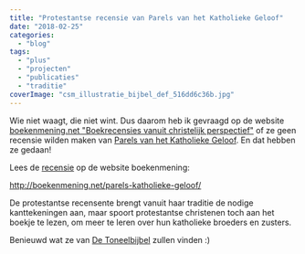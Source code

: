 ```yaml
---
title: "Protestantse recensie van Parels van het Katholieke Geloof"
date: "2018-02-25"
categories: 
  - "blog"
tags: 
  - "plus"
  - "projecten"
  - "publicaties"
  - "traditie"
coverImage: "csm_illustratie_bijbel_def_516dd6c36b.jpg"
---
```


Wie niet waagt, die niet wint. Dus daarom heb ik gevraagd op de website [boekenmening.net "Boekrecensies vanuit christelijk perspectief"](http://boekenmening.net/) of ze geen recensie wilden maken van [Parels van het Katholieke Geloof](http://parels.gelovenleren.net/). En dat hebben ze gedaan!

Lees de [recensie](http://boekenmening.net/parels-katholieke-geloof/) op de website boekenmening:

http://boekenmening.net/parels-katholieke-geloof/

De protestantse recensente brengt vanuit haar traditie de nodige kanttekeningen aan, maar spoort protestantse christenen toch aan het boekje te lezen, om meer te leren over hun katholieke broeders en zusters.

Benieuwd wat ze van [De Toneelbijbel](http://toneelbijbel.gelovenleren.net/) zullen vinden :)
